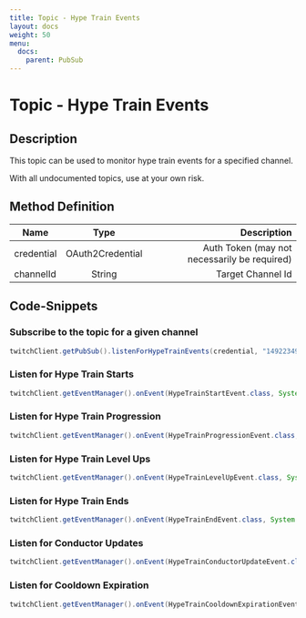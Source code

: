 ```yaml
---
title: Topic - Hype Train Events
layout: docs
weight: 50
menu: 
  docs:
    parent: PubSub
---
```


# Topic - Hype Train Events

## Description

This topic can be used to monitor hype train events for a specified channel.

With all undocumented topics, use at your own risk.

## Method Definition

| Name          | Type      | Description  |
| ------------- |:---------:| -----------------:|
| credential | OAuth2Credential | Auth Token (may not necessarily be required) |
| channelId | String | Target Channel Id |

## Code-Snippets

### Subscribe to the topic for a given channel

```java
twitchClient.getPubSub().listenForHypeTrainEvents(credential, "149223493");
```

### Listen for Hype Train Starts

```java
twitchClient.getEventManager().onEvent(HypeTrainStartEvent.class, System.out::println);
```

### Listen for Hype Train Progression

```java
twitchClient.getEventManager().onEvent(HypeTrainProgressionEvent.class, System.out::println);
```

### Listen for Hype Train Level Ups

```java
twitchClient.getEventManager().onEvent(HypeTrainLevelUpEvent.class, System.out::println);
```

### Listen for Hype Train Ends

```java
twitchClient.getEventManager().onEvent(HypeTrainEndEvent.class, System.out::println);
```

### Listen for Conductor Updates

```java
twitchClient.getEventManager().onEvent(HypeTrainConductorUpdateEvent.class, System.out::println);
```

### Listen for Cooldown Expiration

```java
twitchClient.getEventManager().onEvent(HypeTrainCooldownExpirationEvent.class, System.out::println);
```
